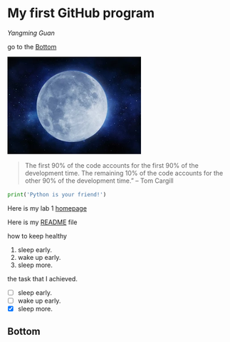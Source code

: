 # My first GitHub program
*Yangming Guan*

go to the [Bottom](#Bottom)

<picture>
  <source media="(prefers-color-scheme: light)" srcset="/src/moon.png">
  <source media="(prefers-color-scheme: dark)" srcset="src/moon1.png">
  <img alt="Shows an illustrated sun in light color mode and a moon with stars in dark color mode." src="/src/moon.png">
</picture>


>The first 90% of the code accounts for the first 90% of the development time. The remaining 10% of the code accounts for the other 90% of the development time.” – Tom Cargill

```python
print('Python is your friend!')
```

Here is my lab 1 [homepage](https://github.com/calciner/weekZeroLab)

Here is my [README](README.md) file

how to keep healthy
1. sleep early.
2. wake up early.
3. sleep more.

the task that I achieved.
- [ ] sleep early.
- [ ] wake up early.
- [x] sleep more.

## Bottom
